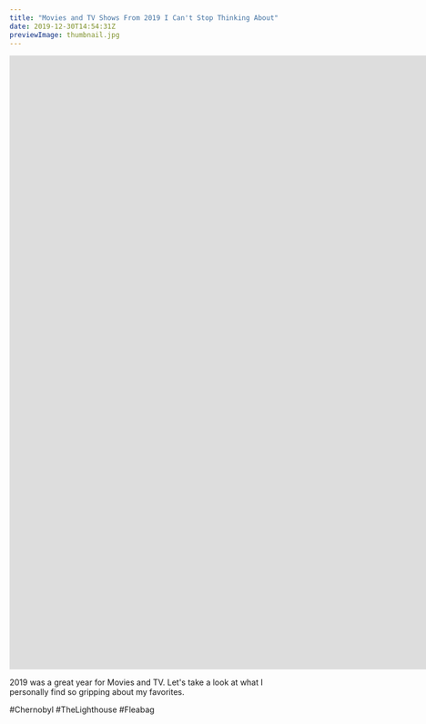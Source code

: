 ```yaml
---
title: "Movies and TV Shows From 2019 I Can't Stop Thinking About"
date: 2019-12-30T14:54:31Z
previewImage: thumbnail.jpg
---
```


<iframe width="1920" height="1080" src="https://www.youtube.com/embed/atFLNzjyu9c" frameborder="0" allow="accelerometer; autoplay; clipboard-write; encrypted-media; gyroscope; picture-in-picture" allowfullscreen></iframe>

2019 was a great year for Movies and TV. Let's take a look at what I personally find so gripping about my favorites.

#Chernobyl #TheLighthouse #Fleabag